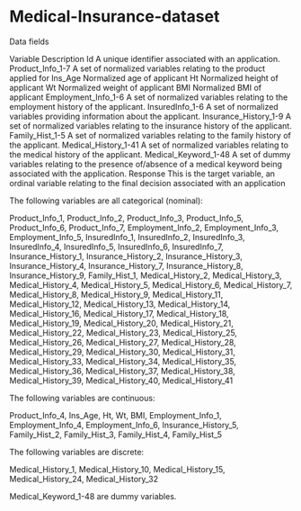 # Medical-Insurance-dataset

Data fields

Variable	Description
Id			A unique identifier associated with an application.
Product_Info_1-7	A set of normalized variables relating to the product applied for
Ins_Age			Normalized age of applicant
Ht			Normalized height of applicant
Wt			Normalized weight of applicant
BMI			Normalized BMI of applicant
Employment_Info_1-6	A set of normalized variables relating to the employment history of the 			applicant.
InsuredInfo_1-6		A set of normalized variables providing information about the applicant.
Insurance_History_1-9	A set of normalized variables relating to the insurance history of the 				applicant.
Family_Hist_1-5		A set of normalized variables relating to the family history of the applicant.
Medical_History_1-41	A set of normalized variables relating to the medical history of the 				applicant.
Medical_Keyword_1-48	A set of dummy variables relating to the presence of/absence of a medical 				keyword being associated with the application.
Response		This is the target variable, an ordinal variable relating to the final 				decision associated with an application


The following variables are all categorical (nominal):

Product_Info_1, Product_Info_2, Product_Info_3, Product_Info_5, Product_Info_6, Product_Info_7, Employment_Info_2, Employment_Info_3, Employment_Info_5, InsuredInfo_1, InsuredInfo_2, InsuredInfo_3, InsuredInfo_4, InsuredInfo_5, InsuredInfo_6, InsuredInfo_7, Insurance_History_1, Insurance_History_2, Insurance_History_3, Insurance_History_4, Insurance_History_7, Insurance_History_8, Insurance_History_9, Family_Hist_1, Medical_History_2, Medical_History_3, Medical_History_4, Medical_History_5, Medical_History_6, Medical_History_7, Medical_History_8, Medical_History_9, Medical_History_11, Medical_History_12, Medical_History_13, Medical_History_14, Medical_History_16, Medical_History_17, Medical_History_18, Medical_History_19, Medical_History_20, Medical_History_21, Medical_History_22, Medical_History_23, Medical_History_25, Medical_History_26, Medical_History_27, Medical_History_28, Medical_History_29, Medical_History_30, Medical_History_31, Medical_History_33, Medical_History_34, Medical_History_35, Medical_History_36, Medical_History_37, Medical_History_38, Medical_History_39, Medical_History_40, Medical_History_41


The following variables are continuous:

Product_Info_4, Ins_Age, Ht, Wt, BMI, Employment_Info_1, Employment_Info_4, Employment_Info_6, Insurance_History_5, Family_Hist_2, Family_Hist_3, Family_Hist_4, Family_Hist_5


The following variables are discrete:

Medical_History_1, Medical_History_10, Medical_History_15, Medical_History_24, Medical_History_32

Medical_Keyword_1-48 are dummy variables.
